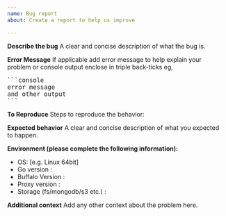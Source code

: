 ```yaml
---
name: Bug report
about: Create a report to help us improve

---
```


**Describe the bug**
A clear and concise description of what the bug is.


**Error Message**
If applicable add error message to help explain your problem or console output enclose in triple back-ticks eg,

<pre>
```console
error message
and other output
```
</pre>


**To Reproduce**
Steps to reproduce the behavior:


**Expected behavior**
A clear and concise description of what you expected to happen.


**Environment (please complete the following information):**
 - OS: [e.g. Linux 64bit]
 - Go version :
 - Buffalo Version :
 - Proxy version :
 - Storage (fs/mongodb/s3 etc.) :


**Additional context**
Add any other context about the problem here.
